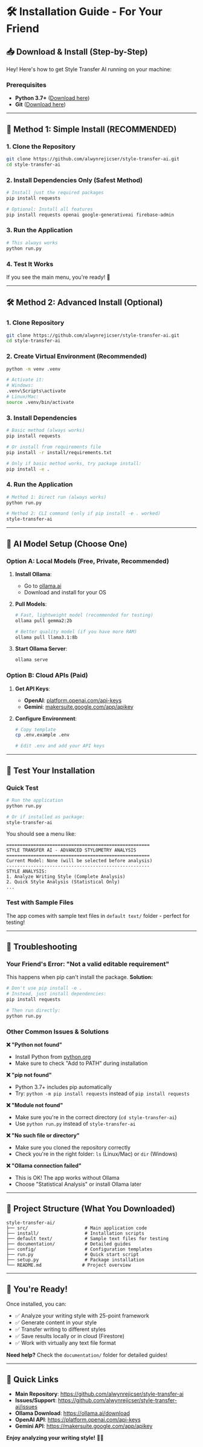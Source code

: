 # 🛠️ **Installation Guide - For Your Friend**

## 📥 **Download & Install (Step-by-Step)**

Hey! Here's how to get Style Transfer AI running on your machine:

### **Prerequisites**
- **Python 3.7+** ([Download here](https://python.org/downloads/))
- **Git** ([Download here](https://git-scm.com/downloads))

---

## 🚀 **Method 1: Simple Install (RECOMMENDED)**

### **1. Clone the Repository**
```bash
git clone https://github.com/alwynrejicser/style-transfer-ai.git
cd style-transfer-ai
```

### **2. Install Dependencies Only (Safest Method)**
```bash
# Install just the required packages
pip install requests

# Optional: Install all features
pip install requests openai google-generativeai firebase-admin
```

### **3. Run the Application**
```bash
# This always works
python run.py
```

### **4. Test It Works**
If you see the main menu, you're ready! 🎉

---

## 🛠️ **Method 2: Advanced Install (Optional)**

### **1. Clone Repository**
```bash
git clone https://github.com/alwynrejicser/style-transfer-ai.git
cd style-transfer-ai
```

### **2. Create Virtual Environment (Recommended)**
```bash
python -m venv .venv

# Activate it:
# Windows:
.venv\Scripts\activate
# Linux/Mac:
source .venv/bin/activate
```

### **3. Install Dependencies**
```bash
# Basic method (always works)
pip install requests

# Or install from requirements file
pip install -r install/requirements.txt

# Only if basic method works, try package install:
pip install -e .
```

### **4. Run the Application**
```bash
# Method 1: Direct run (always works)
python run.py

# Method 2: CLI command (only if pip install -e . worked)
style-transfer-ai
```

---

## 🤖 **AI Model Setup (Choose One)**

### **Option A: Local Models (Free, Private, Recommended)**

1. **Install Ollama**:
   - Go to [ollama.ai](https://ollama.ai/download)
   - Download and install for your OS

2. **Pull Models**:
   ```bash
   # Fast, lightweight model (recommended for testing)
   ollama pull gemma2:2b
   
   # Better quality model (if you have more RAM)
   ollama pull llama3.1:8b
   ```

3. **Start Ollama Server**:
   ```bash
   ollama serve
   ```

### **Option B: Cloud APIs (Paid)**

1. **Get API Keys**:
   - **OpenAI**: [platform.openai.com/api-keys](https://platform.openai.com/api-keys)
   - **Gemini**: [makersuite.google.com/app/apikey](https://makersuite.google.com/app/apikey)

2. **Configure Environment**:
   ```bash
   # Copy template
   cp .env.example .env
   
   # Edit .env and add your API keys
   ```

---

## 🧪 **Test Your Installation**

### **Quick Test**
```bash
# Run the application
python run.py

# Or if installed as package:
style-transfer-ai
```

You should see a menu like:
```
=====================================================
STYLE TRANSFER AI - ADVANCED STYLOMETRY ANALYSIS
=====================================================
Current Model: None (will be selected before analysis)
-----------------------------------------------------
STYLE ANALYSIS:
1. Analyze Writing Style (Complete Analysis)
2. Quick Style Analysis (Statistical Only)
...
```

### **Test with Sample Files**
The app comes with sample text files in `default text/` folder - perfect for testing!

---

## 🔧 **Troubleshooting**

### **Your Friend's Error: "Not a valid editable requirement"**

This happens when pip can't install the package. **Solution:**

```bash
# Don't use pip install -e .
# Instead, just install dependencies:
pip install requests

# Then run directly:
python run.py
```

### **Other Common Issues & Solutions**

**❌ "Python not found"**
- Install Python from [python.org](https://python.org/downloads/)
- Make sure to check "Add to PATH" during installation

**❌ "pip not found"**
- Python 3.7+ includes pip automatically
- Try: `python -m pip install requests` instead of `pip install requests`

**❌ "Module not found"**
- Make sure you're in the correct directory (`cd style-transfer-ai`)
- Use `python run.py` instead of `style-transfer-ai`

**❌ "No such file or directory"**
- Make sure you cloned the repository correctly
- Check you're in the right folder: `ls` (Linux/Mac) or `dir` (Windows)

**❌ "Ollama connection failed"**
- This is OK! The app works without Ollama
- Choose "Statistical Analysis" or install Ollama later

---

## 📁 **Project Structure (What You Downloaded)**

```
style-transfer-ai/
├── src/                     # Main application code
├── install/                 # Installation scripts
├── default text/            # Sample text files for testing
├── documentation/           # Detailed guides
├── config/                  # Configuration templates
├── run.py                   # Quick start script
├── setup.py                 # Package installation
└── README.md               # Project overview
```

---

## 🎯 **You're Ready!**

Once installed, you can:
- ✅ Analyze your writing style with 25-point framework
- ✅ Generate content in your style
- ✅ Transfer writing to different styles
- ✅ Save results locally or in cloud (Firestore)
- ✅ Work with virtually any text file format

**Need help?** Check the `documentation/` folder for detailed guides!

---

## 🔗 **Quick Links**

- **Main Repository**: https://github.com/alwynrejicser/style-transfer-ai
- **Issues/Support**: https://github.com/alwynrejicser/style-transfer-ai/issues
- **Ollama Download**: https://ollama.ai/download
- **OpenAI API**: https://platform.openai.com/api-keys
- **Gemini API**: https://makersuite.google.com/app/apikey

**Enjoy analyzing your writing style!** 🎨📝